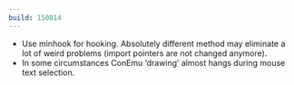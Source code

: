 ```yaml
---
build: 150814
---
```


* Use minhook for hooking. Absolutely different method may eliminate
  a lot of weird problems (import pointers are not changed anymore).
* In some circumstances ConEmu ‘drawing’ almost hangs during mouse text selection.
